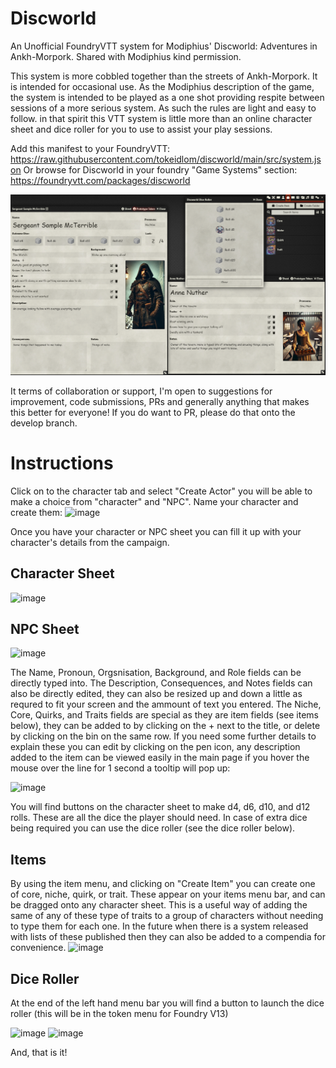 # Discworld
An Unofficial FoundryVTT system for Modiphius' Discworld: Adventures in Ankh-Morpork. Shared with Modiphius kind permission.

This system is more cobbled together than the streets of Ankh-Morpork. It is intended for occasional use. As the Modiphius description of the game, the system is intended to be played as a one shot providing respite between sessions of a more serious system. As such the rules are light and easy to follow. in that spirit this VTT system is little more than an online character sheet and dice roller for you to use to assist your play sessions.

Add this manifest to your FoundryVTT: https://raw.githubusercontent.com/tokeidlom/discworld/main/src/system.json
Or browse for Discworld in your foundry "Game Systems" section: https://foundryvtt.com/packages/discworld 

![Screenshot](https://raw.githubusercontent.com/tokeidlom/discworld/main/screenshot.png)

It terms of collaboration or support, I'm open to suggestions for improvement, code submissions, PRs and generally anything that makes this better for everyone! If you do want to PR, please do that onto the develop branch.

# Instructions
Click on to the character tab and select "Create Actor" you will be able to make a choice from "character" and "NPC". Name your character and create them:
![image](https://github.com/user-attachments/assets/7b98373a-1655-4480-af5d-2ee4377d1ac5)

Once you have your character or NPC sheet you can fill it up with your character's details from the campaign.

## Character Sheet
![image](https://github.com/user-attachments/assets/f7490162-8950-452f-a23c-45f8df0f13b4)

## NPC Sheet
![image](https://github.com/user-attachments/assets/9f3df202-148d-4a5e-8af4-2ce034a46614)

The Name, Pronoun, Orgsnisation, Background, and Role fields can be directly typed into.
The Description, Consequences, and Notes fields can also be directly edited, they can also be resized up and down a little as requred to fit your screen and the ammount of text you entered.
The Niche, Core, Quirks, and Traits fields are special as they are item fields (see items below), they can be added to by clicking on the + next to the title, or delete by clicking on the bin on the same row. If you need some further details to explain these you can edit by clicking on the pen icon, any description added to the item can be viewed easily in the main page if you hover the mouse over the line for 1 second a tooltip will pop up:

![image](https://github.com/user-attachments/assets/2f20ce22-5fbd-445f-8f51-2d6fe481ff1e)

You will find buttons on the character sheet to make d4, d6, d10, and d12 rolls. These are all the dice the player should need. In case of extra dice being required you can use the dice roller (see the dice roller below).

## Items
By using the item menu, and clicking on "Create Item" you can create one of core, niche, quirk, or trait. These appear on your items menu bar, and can be dragged onto any character sheet. This is a useful way of adding the same of any of these type of traits to a group of characters without needing to type them for each one. In the future when there is a system released with lists of these published then they can also be added to a compendia for convenience.
![image](https://github.com/user-attachments/assets/260988c5-54b5-4c0f-868a-eebcb56ad163)

## Dice Roller
At the end of the left hand menu bar you will find a button to launch the dice roller (this will be in the token menu for Foundry V13)

![image](https://github.com/user-attachments/assets/7c6db09a-640c-4bb4-b5b8-19f8a2d730ac) ![image](https://github.com/user-attachments/assets/cd45f6d1-d8bc-4371-b26f-86ff0641428f)

And, that is it!
